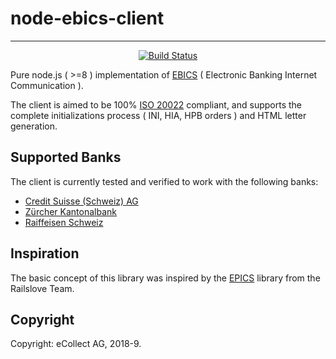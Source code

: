 # node-ebics-client
---
<p align="center">
<a href="https://travis-ci.org/eCollect/node-ebics-client" title="Build Status"><img src="https://travis-ci.org/eCollect/node-ebics-client.svg?branch=master" alt="Build Status" /></a>
</p>

Pure node.js ( >=8 ) implementation of [EBICS](https://en.wikipedia.org/wiki/Electronic_Banking_Internet_Communication_Standard) ( Electronic Banking Internet Communication ).

The client is aimed to be 100% [ISO 20022](https://www.iso20022.org) compliant, and supports the complete initializations process ( INI, HIA, HPB orders ) and HTML letter generation.


## Supported Banks
The client is currently tested and verified to work with the following banks:

* [Credit Suisse (Schweiz) AG](https://www.credit-suisse.com/ch/en.html)
* [Zürcher Kantonalbank](https://www.zkb.ch/en/lg/ew.html)
* [Raiffeisen Schweiz](https://www.raiffeisen.ch/rch/de.html)


## Inspiration

The basic concept of this library was inspired by the [EPICS](https://github.com/railslove/epics) library from the Railslove Team.


## Copyright

Copyright: eCollect AG, 2018-9.
